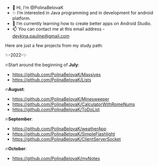 - 👋 Hi, I’m @PolinaBelovaK 
- ✨ I’m interested in Java programming and in development for android platform.
- 🌱 I’m currently learning how to create better apps on Android Studio.
- 📫 You can contact me at this email address - deykina.pauline@gmail.com

Here are just a few projects from my study path:
 
 ✨-2022-✨

🔥Start around the beginning of <b>July</b>:

- https://github.com/PolinaBelovaK/Massives
- https://github.com/PolinaBelovaK/Lists

🔥<b>August</b>:

- https://github.com/PolinaBelovaK/Minesweeper
- https://github.com/PolinaBelovaK/CalculatorWithRomeNums
- https://github.com/PolinaBelovaK/ToDoList

🔥<b>September</b>:

- https://github.com/PolinaBelovaK/weatherApp
- https://github.com/PolinaBelovaK/SimpleFlashlight
- https://github.com/PolinaBelovaK/ClientServerSocket

🔥<b>October</b>:

- https://github.com/PolinaBelovaK/myNotes
